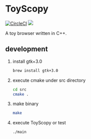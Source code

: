 # ToyScopy

[![CircleCI](https://circleci.com/gh/negibokken/toyscopy/tree/master.svg?style=svg)](https://circleci.com/gh/negibokken/toyscopy/tree/master)
[![](http://img.shields.io/badge/license-MIT-blue.svg)](./LICENSE)

A toy browser written in C++.

## development

1. install gtk+3.0

    ```sh
    brew install gtk+3.0
    ```
2. execute cmake under src directory

    ```sh
    cd src
    cmake .
    ```
3. make binary

    ```sh
    make
    ```

4. execute ToyScopy or test

    ```sh
    ./main
    ```

